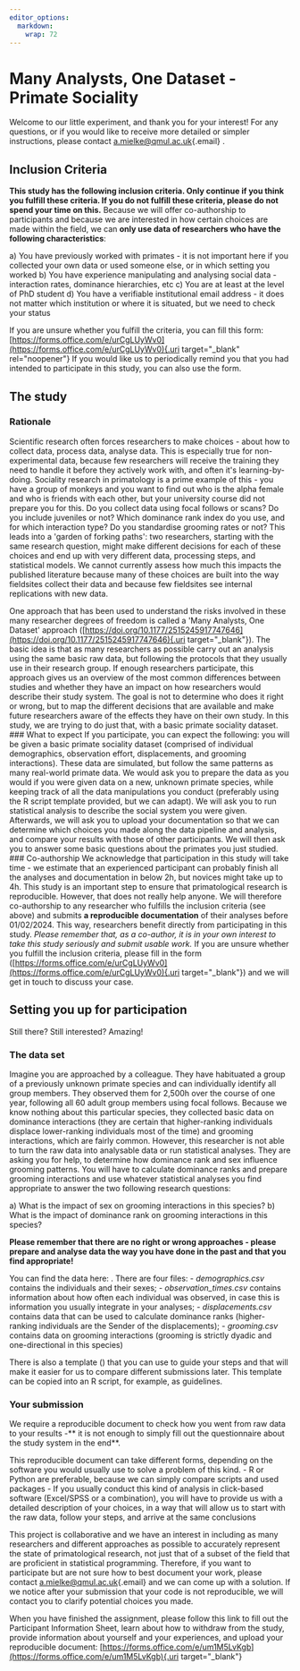 ```yaml
---
editor_options: 
  markdown: 
    wrap: 72
---
```


# Many Analysts, One Dataset - Primate Sociality

Welcome to our little experiment, and thank you for your interest! For
any questions, or if you would like to receive more detailed or simpler
instructions, please contact
[a.mielke\@qmul.ac.uk](mailto:a.mielke@qmul.ac.uk){.email} .

## Inclusion Criteria

**This study has the following inclusion criteria. Only continue if you
think you fulfill these criteria. If you do not fulfill these criteria,
please do not spend your time on this.** Because we will offer
co-authorship to participants and because we are interested in how
certain choices are made within the field, we can **only use data of
researchers who have the following characteristics**:

a)  You have previously worked with primates - it is not important here
    if you collected your own data or used someone else, or in which
    setting you worked
b)  You have experience manipulating and analysing social data -
    interaction rates, dominance hierarchies, etc
c)  You are at least at the level of PhD student
d)  You have a verifiable institutional email address - it does not
    matter which institution or where it is situated, but we need to
    check your status

If you are unsure whether you fulfill the criteria, you can fill this
form:
[https://forms.office.com/e/urCgLUyWv0](https://forms.office.com/e/urCgLUyWv0){.uri
target="_blank" rel="noopener"} If you would like us to periodically
remind you that you had intended to participate in this study, you can
also use the form.

## The study

### Rationale

Scientific research often forces researchers to make choices - about how
to collect data, process data, analyse data. This is especially true for
non-experimental data, because few researchers will receive the training
they need to handle it before they actively work with, and often it's
learning-by-doing. Sociality research in primatology is a prime example
of this - you have a group of monkeys and you want to find out who is
the alpha female and who is friends with each other, but your university
course did not prepare you for this. Do you collect data using focal
follows or scans? Do you include juveniles or not? Which dominance rank
index do you use, and for which interaction type? Do you standardise
grooming rates or not? This leads into a 'garden of forking paths': two
researchers, starting with the same research question, might make
different decisions for each of these choices and end up with very
different data, processing steps, and statistical models. We cannot
currently assess how much this impacts the published literature because
many of these choices are built into the way fieldsites collect their
data and because few fieldsites see internal replications with new data.

One approach that has been used to understand the risks involved in
these many researcher degrees of freedom is called a 'Many Analysts, One
Dataset' approach
([https://doi.org/10.1177/2515245917747646](https://doi.org/10.1177/2515245917747646){.uri
target="_blank"}). The basic idea is that as many researchers as
possible carry out an analysis using the same basic raw data, but
following the protocols that they usually use in their research group.
If enough researchers participate, this approach gives us an overview of
the most common differences between studies and whether they have an
impact on how researchers would describe their study system. The goal is
not to determine who does it right or wrong, but to map the different
decisions that are available and make future researchers aware of the
effects they have on their own study. In this study, we are trying to do
just that, with a basic primate sociality dataset. \### What to expect
If you participate, you can expect the following: you will be given a
basic primate sociality dataset (comprised of individual demographics,
observation effort, displacements, and grooming interactions). These
data are simulated, but follow the same patterns as many real-world
primate data. We would ask you to prepare the data as you would if you
were given data on a new, unknown primate species, while keeping track
of all the data manipulations you conduct (preferably using the R script
template provided, but we can adapt). We will ask you to run statistical
analysis to describe the social system you were given. Afterwards, we
will ask you to upload your documentation so that we can determine which
choices you made along the data pipeline and analysis, and compare your
results with those of other participants. We will then ask you to answer
some basic questions about the primates you just studied. \###
Co-authorship We acknowledge that participation in this study will take
time - we estimate that an experienced participant can probably finish
all the analyses and documentation in below 2h, but novices might take
up to 4h. This study is an important step to ensure that primatological
research is reproducible. However, that does not really help anyone. We
will therefore co-authorship to any researcher who fulfills the
inclusion criteria (see above) and submits **a reproducible
documentation** of their analyses before 01/02/2024. This way,
researchers benefit directly from participating in this study. *Please
remember that, as a co-author, it is in your own interest to take this
study seriously and submit usable work.* If you are unsure whether you
fulfill the inclusion criteria, please fill in the form
([https://forms.office.com/e/urCgLUyWv0](https://forms.office.com/e/urCgLUyWv0){.uri
target="_blank"}) and we will get in touch to discuss your case.

## Setting you up for participation

Still there? Still interested? Amazing!

### The data set

Imagine you are approached by a colleague. They have habituated a group
of a previously unknown primate species and can individually identify
all group members. They observed them for 2,500h over the course of one
year, following all 60 adult group members using focal follows. Because
we know nothing about this particular species, they collected basic data
on dominance interactions (they are certain that higher-ranking
individuals displace lower-ranking individuals most of the time) and
grooming interactions, which are fairly common. However, this researcher
is not able to turn the raw data into analysable data or run statistical
analyses. They are asking you for help, to determine how dominance rank
and sex influence grooming patterns. You will have to calculate
dominance ranks and prepare grooming interactions and use whatever
statistical analyses you find appropriate to answer the two following
research questions:

a)  What is the impact of sex on grooming interactions in this species?
b)  What is the impact of dominance rank on grooming interactions in
    this species?

**Please remember that there are no right or wrong approaches - please
prepare and analyse data the way you have done in the past and that you
find appropriate!**

You can find the data here: . There are four files: - *demographics.csv*
contains the individuals and their sexes; - *observation_times.csv*
contains information about how often each individual was observed, in
case this is information you usually integrate in your analyses; -
*displacements.csv* contains data that can be used to calculate
dominance ranks (higher-ranking individuals are the Sender of the
displacements); - *grooming.csv* contains data on grooming interactions
(grooming is strictly dyadic and one-directional in this species)

There is also a template () that you can use to guide your steps and
that will make it easier for us to compare different submissions later.
This template can be copied into an R script, for example, as
guidelines.

### Your submission

We require a reproducible document to check how you went from raw data
to your results -\*\* it is not enough to simply fill out the
questionnaire about the study system in the end\*\*.

This reproducible document can take different forms, depending on the
software you would usually use to solve a problem of this kind. - R or
Python are preferable, because we can simply compare scripts and used
packages - If you usually conduct this kind of analysis in click-based
software (Excel/SPSS or a combination), you will have to provide us with
a detailed description of your choices, in a way that will allow us to
start with the raw data, follow your steps, and arrive at the same
conclusions

This project is collaborative and we have an interest in including as
many researchers and different approaches as possible to accurately
represent the state of primatological research, not just that of a
subset of the field that are proficient in statistical programming.
Therefore, if you want to participate but are not sure how to best
document your work, please contact
[a.mielke\@qmul.ac.uk](mailto:a.mielke@qmul.ac.uk){.email} and we can
come up with a solution. If we notice after your submission that your
code is not reproducible, we will contact you to clarify potential
choices you made.

When you have finished the assignment, please follow this link to fill
out the Participant Information Sheet, learn about how to withdraw from
the study, provide information about yourself and your experiences, and
upload your reproducible document:
[https://forms.office.com/e/um1M5LvKgb](https://forms.office.com/e/um1M5LvKgb){.uri
target="_blank"}
